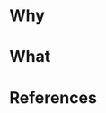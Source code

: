 # Why

<!--
Please describe why you are proposing this code change.
-->

# What

<!--
Please explain what you did. For small/trivial changes a single paragraph is
probably sufficient. For any larger changes this should include more context.
-->

# References

<!-- Please include links to other artifacts related to this code change if there are any. -->
